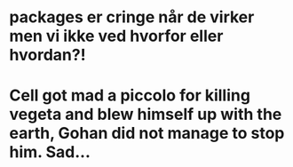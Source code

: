 # packages er cringe når de virker men vi ikke ved hvorfor eller hvordan?!

# Cell got mad a piccolo for killing vegeta and blew himself up with the earth, Gohan did not manage to stop him. Sad...